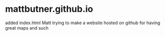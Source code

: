 # mattbutner.github.io
added index.html
Matt trying to make a website hosted on github for having great maps and such
